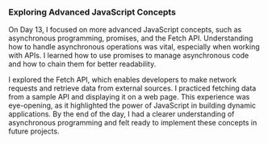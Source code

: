 ###  Exploring Advanced JavaScript Concepts
On Day 13, I focused on more advanced JavaScript concepts, such as asynchronous programming, promises, and the Fetch API. Understanding how to handle asynchronous operations was vital, especially when working with APIs. I learned how to use promises to manage asynchronous code and how to chain them for better readability.

I explored the Fetch API, which enables developers to make network requests and retrieve data from external sources. I practiced fetching data from a sample API and displaying it on a web page. This experience was eye-opening, as it highlighted the power of JavaScript in building dynamic applications. By the end of the day, I had a clearer understanding of asynchronous programming and felt ready to implement these concepts in future projects.